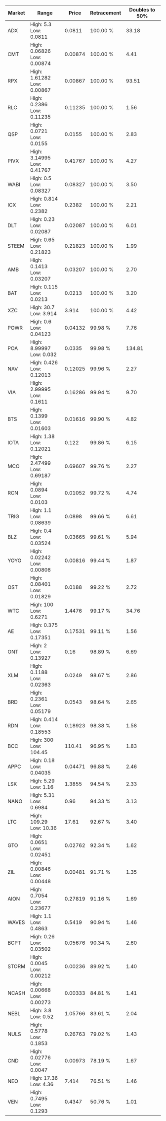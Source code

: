 | Market | Range | Price| Retracement | Doubles to 50% |
| --- | --- | --- | --- | --- |
| ADX | High: 5.3<br />Low: 0.0811 | 0.0811 | 100.00 % | 33.18 |
| CMT | High: 0.06826<br />Low: 0.00874 | 0.00874 | 100.00 % | 4.41 |
| RPX | High: 1.61282<br />Low: 0.00867 | 0.00867 | 100.00 % | 93.51 |
| RLC | High: 0.2386<br />Low: 0.11235 | 0.11235 | 100.00 % | 1.56 |
| QSP | High: 0.0721<br />Low: 0.0155 | 0.0155 | 100.00 % | 2.83 |
| PIVX | High: 3.14995<br />Low: 0.41767 | 0.41767 | 100.00 % | 4.27 |
| WABI | High: 0.5<br />Low: 0.08327 | 0.08327 | 100.00 % | 3.50 |
| ICX | High: 0.814<br />Low: 0.2382 | 0.2382 | 100.00 % | 2.21 |
| DLT | High: 0.23<br />Low: 0.02087 | 0.02087 | 100.00 % | 6.01 |
| STEEM | High: 0.65<br />Low: 0.21823 | 0.21823 | 100.00 % | 1.99 |
| AMB | High: 0.1413<br />Low: 0.03207 | 0.03207 | 100.00 % | 2.70 |
| BAT | High: 0.115<br />Low: 0.0213 | 0.0213 | 100.00 % | 3.20 |
| XZC | High: 30.7<br />Low: 3.914 | 3.914 | 100.00 % | 4.42 |
| POWR | High: 0.6<br />Low: 0.04123 | 0.04132 | 99.98 % | 7.76 |
| POA | High: 8.99997<br />Low: 0.032 | 0.0335 | 99.98 % | 134.81 |
| NAV | High: 0.426<br />Low: 0.12013 | 0.12025 | 99.96 % | 2.27 |
| VIA | High: 2.99995<br />Low: 0.1611 | 0.16286 | 99.94 % | 9.70 |
| BTS | High: 0.1399<br />Low: 0.01603 | 0.01616 | 99.90 % | 4.82 |
| IOTA | High: 1.38<br />Low: 0.12021 | 0.122 | 99.86 % | 6.15 |
| MCO | High: 2.47499<br />Low: 0.69187 | 0.69607 | 99.76 % | 2.27 |
| RCN | High: 0.0894<br />Low: 0.0103 | 0.01052 | 99.72 % | 4.74 |
| TRIG | High: 1.1<br />Low: 0.08639 | 0.0898 | 99.66 % | 6.61 |
| BLZ | High: 0.4<br />Low: 0.03524 | 0.03665 | 99.61 % | 5.94 |
| YOYO | High: 0.02242<br />Low: 0.00808 | 0.00816 | 99.44 % | 1.87 |
| OST | High: 0.08401<br />Low: 0.01829 | 0.0188 | 99.22 % | 2.72 |
| WTC | High: 100<br />Low: 0.6271 | 1.4476 | 99.17 % | 34.76 |
| AE | High: 0.375<br />Low: 0.17351 | 0.17531 | 99.11 % | 1.56 |
| ONT | High: 2<br />Low: 0.13927 | 0.16 | 98.89 % | 6.69 |
| XLM | High: 0.1188<br />Low: 0.02363 | 0.0249 | 98.67 % | 2.86 |
| BRD | High: 0.2361<br />Low: 0.05179 | 0.0543 | 98.64 % | 2.65 |
| RDN | High: 0.414<br />Low: 0.18553 | 0.18923 | 98.38 % | 1.58 |
| BCC | High: 300<br />Low: 104.45 | 110.41 | 96.95 % | 1.83 |
| APPC | High: 0.18<br />Low: 0.04035 | 0.04471 | 96.88 % | 2.46 |
| LSK | High: 5.29<br />Low: 1.16 | 1.3855 | 94.54 % | 2.33 |
| NANO | High: 5.31<br />Low: 0.6984 | 0.96 | 94.33 % | 3.13 |
| LTC | High: 109.29<br />Low: 10.36 | 17.61 | 92.67 % | 3.40 |
| GTO | High: 0.0651<br />Low: 0.02451 | 0.02762 | 92.34 % | 1.62 |
| ZIL | High: 0.00846<br />Low: 0.00448 | 0.00481 | 91.71 % | 1.35 |
| AION | High: 0.7054<br />Low: 0.23677 | 0.27819 | 91.16 % | 1.69 |
| WAVES | High: 1.1<br />Low: 0.4863 | 0.5419 | 90.94 % | 1.46 |
| BCPT | High: 0.26<br />Low: 0.03502 | 0.05676 | 90.34 % | 2.60 |
| STORM | High: 0.0045<br />Low: 0.00212 | 0.00236 | 89.92 % | 1.40 |
| NCASH | High: 0.00668<br />Low: 0.00273 | 0.00333 | 84.81 % | 1.41 |
| NEBL | High: 3.8<br />Low: 0.52 | 1.05766 | 83.61 % | 2.04 |
| NULS | High: 0.5778<br />Low: 0.1853 | 0.26763 | 79.02 % | 1.43 |
| CND | High: 0.02776<br />Low: 0.0047 | 0.00973 | 78.19 % | 1.67 |
| NEO | High: 17.36<br />Low: 4.36 | 7.414 | 76.51 % | 1.46 |
| VEN | High: 0.7495<br />Low: 0.1293 | 0.4347 | 50.76 % | 1.01 |
